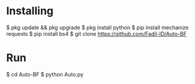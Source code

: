 # Installing

$ pkg update && pkg upgrade
$ pkg install python
$ pip install mechanize requests
$ pip install bs4
$ git clone https://github.com/Fadil-ID/Auto-BF

# Run

$ cd Auto-BF
$ python Auto.py
